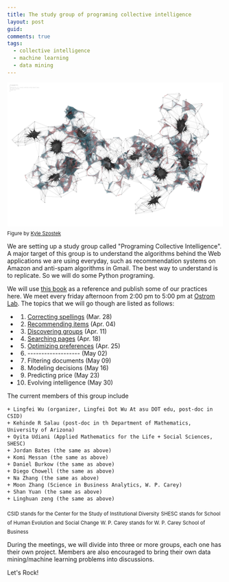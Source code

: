 ```yaml
---
title: The study group of programing collective intelligence
layout: post
guid: 
comments: true
tags:
  - collective intelligence
  - machine learning
  - data mining
---
```



![bell](/media/files/2014-03-20-The-study-group-of-programing-collective-intelligence/swarmnetwork.jpg)
<sub>Figure by [Kyle Szostek](http://f12arc451.wordpress.com/category/kyle-szostek/)</sub>

We are setting up a study group called "Programing Collective Intelligence". A major target of this group is to understand the algorithms behind the Web applications we are using everyday, such as recommendation systems on Amazon and anti-spam algorithms in Gmail. The best way to understand is to replicate. So we will do some Python programing. 

We will use [this book](http://shop.oreilly.com/product/9780596529321.do) as a reference and publish some of our practices here. We meet every friday afternoon from 2:00 pm to 5:00 pm at [Ostrom Lab](https://csid.asu.edu/ostrom-lab/elinor-ostrom-multi-method-lab). The topics that we will go though are listed as follows:

+ 1. [Correcting spellings](http://csidsocialmedia.github.io/2014/03/28/Correcting-Spelling.html) (Mar. 28)
+ 2. [Recommending items](http://csidsocialmedia.github.io/2014/04/04/A-Recommedation-system-based-on-Yelp-data.html) (Apr. 04)
+ 3. [Discovering groups](http://csidsocialmedia.github.io/2014/04/10/Clustering-blogs-by-text.html) (Apr. 11)
+ 4. [Searching pages](http://csidsocialmedia.github.io/2014/04/18/Search-engine-in-nutshell.html) (Apr. 18)
+ 5. [Optimizing preferences](http://csidsocialmedia.github.io/2014/04/25/Finding-shortest-paths-on-flow-networks.html) (Apr. 25)
+ 6. ------------------- (May 02)
+ 7. Filtering documents (May 09)
+ 8. Modeling decisions (May 16)
+ 9. Predicting price (May 23)
+ 10. Evolving intelligence (May 30)

The current members of this group include

	+ Lingfei Wu (organizer, Lingfei Dot Wu At asu DOT edu, post-doc in CSID)
	+ Kehinde R Salau (post-doc in th Department of Mathematics, University of Arizona)
	+ Oyita Udiani (Applied Mathematics for the Life + Social Sciences, SHESC)
	+ Jordan Bates (the same as above)
	+ Komi Messan (the same as above)
	+ Daniel Burkow (the same as above)
	+ Diego Chowell (the same as above)
	+ Na Zhang (the same as above)
	+ Moon Zhang (Science in Business Analytics, W. P. Carey)
	+ Shan Yuan (the same as above)
	+ Linghuan zeng (the same as above)

<sub>CSID stands for the Center for the Study of Institutional Diversity</sub>
<sub>SHESC stands for School of Human Evolution and Social Change</sub>
<sub>W. P. Carey stands for W. P. Carey School of Business</sub>

During the meetings, we will divide into three or more groups, each one has their own project. Members are also encouraged to bring their own data mining/machine learning problems into discussions.  

Let's Rock!


